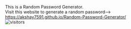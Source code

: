 This is a Random Password Generator.
<br>
Visit this website to generate a random password-->   https://akshay7591.github.io/Random-Password-Generator/
<br>
![visitors](https://visitor-badge.glitch.me/badge?page_id=Akshay7591.Password-Generator)
